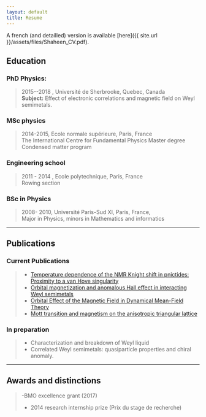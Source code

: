```yaml
---
layout: default
title: Resume
---
```


A french (and detailled) version is available [here]({{ site.url }}/assets/files/Shaheen_CV.pdf).
## Education

### PhD Physics:

> 2015--2018   , Université de Sherbrooke, Quebec, Canada  
> **Subject:** Effect of electronic correlations and magnetic field on Weyl semimetals.  

### MSc physics
> 2014-2015, Ecole normale supérieure, Paris, France  
> The International Centre for Fundamental Physics Master degree
> Condensed matter program


### Engineering school

> 2011 - 2014 , Ecole polytechnique, Paris, France  
> Rowing section


### BSc in Physics

> 2008- 2010, Université Paris-Sud XI, Paris, France,  
> Major in Physics, minors in Mathematics and informatics


***

## Publications


### Current Publications

> - [Temperature dependence of the NMR Knight shift in pnictides: Proximity to a van Hove singularity](https://journals.aps.org/prb/abstract/10.1103/PhysRevB.98.161116)
> - [Orbital magnetization and anomalous Hall effect in interacting Weyl semimetals](https://arxiv.org/abs/1807.07508)  
> - [Orbital Effect of the Magnetic Field in Dynamical Mean-Field Theory](https://journals.aps.org/prb/abstract/10.1103/PhysRevB.96.235135)  
> - [Mott transition and magnetism on the anisotropic triangular lattice](https://journals.aps.org/prb/abstract/10.1103/PhysRevB.94.245133)

### In preparation

> - Characterization and breakdown of Weyl liquid
> - Correlated Weyl semimetals: quasiparticle properties and chiral anomaly.

***

## Awards and distinctions

> -BMO excellence grant (2017)  
> - 2014 research internship prize (Prix du stage de recherche)
